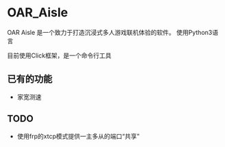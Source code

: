 # OAR_Aisle

OAR Aisle 是一个致力于打造沉浸式多人游戏联机体验的软件。
使用Python3语言

目前使用Click框架，是一个命令行工具

## 已有的功能
- 家宽测速

## TODO
- 使用frp的xtcp模式提供一主多从的端口“共享”
